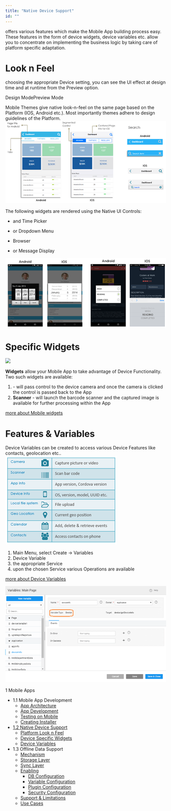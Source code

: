 ```yaml
---
title: "Native Device Support"
id: ""
---
```


offers various features which make the Mobile App building process easy. These features in the form of device widgets, device variables etc. allow you to concentrate on implementing the business logic by taking care of platform specific adaptation.

# Look n Feel

choosing the appropriate Device setting, you can see the UI effect at design time and at runtime from the Preview option.

Design ModePreview Mode

Mobile Themes give native look-n-feel on the same page based on the Platform (IOS, Android etc.). Most importantly themes adhere to design guidelines of the Platform. [![mobile_native_uilooknfeel](../assets/mobile_native_UIlooknfeel.png)](../assets/mobile_native_UIlooknfeel.png)

The following widgets are rendered using the Native UI Controls:

- and Time Picker
- or Dropdown Menu

- Browser

- or Message Display

[![mobile_native_uicontrols](../assets/mobile_native_UIcontrols.png)](../assets/mobile_native_UIcontrols.png)

# Specific Widgets

[![](https://www.wavemaker.com../assets/mobile_native_widgets.png)](https://www.wavemaker.com../assets/mobile_native_widgets.png)

**Widgets** allow your Mobile App to take advantage of Device Functionality. Two such widgets are available:

1. \- will pass control to the device camera and once the camera is clicked the control is passed back to the App
2. **Scanner** - will launch the barcode scanner and the captured image is available for further processing within the App

[more about Mobile widgets](/learn/app-development/widgets/widget-library/#mobile)

# Features & Variables

Device Variables can be created to access various Device Features like contacts, geolocation etc.. [![](../assets/mobile_native_features.png)](../assets/mobile_native_features.png)

1. Main Menu, select Create -> Variables
2. Device Variable
3. the appropriate Service
4. upon the chosen Service various Operations are available

[more about Device Variables](/learn/app-development/variables/device-variables/)

[![](../assets/mobile_native_variables.png)](../assets/mobile_native_variables.png)

1 Mobile Apps

- 1.1 Mobile App Development
    - [App Architecture](/learn/hybrid-mobile/building-hybrid-mobile-apps/#mobile-app-architecture)
    - [App Development](/learn/hybrid-mobile/building-hybrid-mobile-apps/#mobile-app-development)
    - [Testing on Mobile](/learn/hybrid-mobile/building-hybrid-mobile-apps/#testing-mobile)
    - [Creating Installer](/learn/hybrid-mobile/building-hybrid-mobile-apps/#creating-installer)
- [1.2 Native Device Support](#)
    - [Platform Look n Feel](#platform-support)
    - [Device Specific Widgets](#device-specific-widgets)
    - [Device Variables](#device-features-variables)
- 1.3 Offline Data Support
    - [Mechanism](/learn/hybrid-mobile/offline-data-support/#working)
    - [Storage Layer](/learn/hybrid-mobile/offline-data-support/#storage-layer)
    - [Sync Layer](/learn/hybrid-mobile/offline-data-support/#sync-layer)
    - [Enabling](/learn/hybrid-mobile/offline-data-support/#enabling)
        - [DB Configuration](/learn/hybrid-mobile/offline-data-support/#db)
        - [Variable Configuration](/learn/hybrid-mobile/offline-data-support/#variable)
        - [Plugin Configuration](/learn/hybrid-mobile/offline-data-support/#plugin)
        - [Security Configuration](/learn/hybrid-mobile/offline-data-support/#security)
    - [Support & Limitations](/learn/hybrid-mobile/offline-data-support/#limitations)
    - [Use Cases](/learn/hybrid-mobile/offline-data-support/#use-cases)
